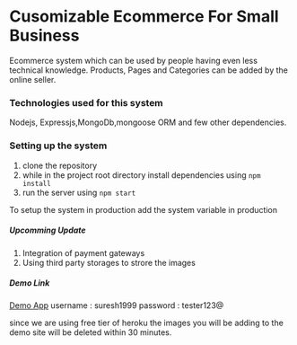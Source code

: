 # Cusomizable Ecommerce For Small Business

Ecommerce system which can be used by people having even less technical knowledge. Products, Pages and Categories can be added by the online seller. 

### Technologies used for this system

Nodejs, Expressjs,MongoDb,mongoose ORM and few other dependencies.

### Setting up the system
1. clone the repository
2. while in the project root directory install  dependencies using ```npm install```
3. run the server using ```npm start```

To setup the system in production add the system variable in production

##### Upcomming Update
1. Integration of payment gateways
2. Using third party storages to strore the images

##### Demo Link
[Demo App](https://my-shop-ecommerce.herokuapp.com/)
username : suresh1999
password : tester123@

since we are using free tier of heroku the images you will be adding to the demo site will be deleted within 30 minutes.
